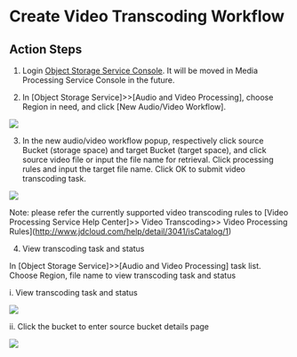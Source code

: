 # Create Video Transcoding Workflow

## Action Steps

1. Login [Object Storage Service Console](http://jfs-console.jdcloud.com/overview). It will be moved in Media Processing Service Console in the future.

2. In [Object Storage Service]>>[Audio and Video Processing], choose Region in need, and click [New Audio/Video Workflow].

![](https://github.com/jdcloudcom/cn/blob/edit/image/Media-Processing-Service/MPS-002.png)

3. In the new audio/video workflow popup, respectively click source Bucket (storage space) and target Bucket (target space), and click source video file or input the file name for retrieval. Click processing rules and input the target file name. Click OK to submit video transcoding task.

![](https://github.com/jdcloudcom/cn/blob/edit/image/Media-Processing-Service/MPS-003.png)

Note: please refer the currently supported video transcoding rules to [Video Processing Service Help Center]>> Video Transcoding>> Video Processing Rules](http://www.jdcloud.com/help/detail/3041/isCatalog/1)

4. View transcoding task and status

In [Object Storage Service]>>[Audio and Video Processing] task list. Choose Region, file name to view transcoding task and status

i. View transcoding task and status

![](https://github.com/jdcloudcom/cn/blob/edit/image/Media-Processing-Service/MPS-004.png)

ii. Click the bucket to enter source bucket details page


![](https://github.com/jdcloudcom/cn/blob/edit/image/Media-Processing-Service/MPS-005.png)

